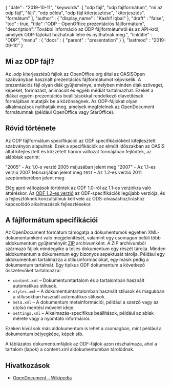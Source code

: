 {
  "date" : "2019-10-11",
  "keywords" :[ "odp fájl", "odp fájlformátum", "mi az odp fájl", "fájl", "odp példa", "odp fájl kiterjesztése", "kiterjesztés", "formátum" ],
  "author" : {
    "display_name" : "Kashif Iqbal"
},
  "draft" : "false",
  "toc" : true,
  "title" :"ODP - OpenOffice prezentációs fájlformátum",
  "description":"További információ az ODP fájlformátumról és az API-król, amelyek ODP-fájlokat hozhatnak létre és nyithatnak meg.",
  "linktitle" : "ODP",
  "menu" : {
    "docs" : {
      "parent" : "presentation"
}
},
  "lastmod" : "2019-09-10"
}

## Mi az ODP fájl?

Az .odp kiterjesztésű fájlok az OpenOffice.org által az OASISOpen szabványban használt prezentációs fájlformátumot képviselik. A prezentációs fájl olyan diák gyűjteménye, amelyben minden diák szöveget, képeket, formázást, animációt és egyéb médiát tartalmazhat. Ezeket a diákat egyéni prezentációs beállításokkal rendelkező diavetítések formájában mutatják be a közönségnek. Az ODP-fájlokat olyan alkalmazások nyithatják meg, amelyek megfelelnek az OpenDocument formátumnak (például OpenOffice vagy StarOffice).

## Rövid története

Az ODP fájlformátum specifikációi az ODF specifikációként kifejlesztett szabványon alapulnak. Ezek a specifikációk az elmúlt időszakban az OASIS által kifejlesztett és közzétett három változat formájában fejlődtek, az alábbiak szerint:

"2005" - Az 1.0-s verzió 2005 májusában jelent meg
"2007" - Az 1.1-es verzió 2007 februárjában jelent meg
`2011` – Az 1.2-es verzió 2011 szeptemberében jelent meg

Elég apró változások történtek az ODF 1.0-ról az 1.1-es verziókra való áttéréskor. Az [ODF 1.2-es verzió](https://www.oasis-open.org/standards#opendocumentv1.2) az ODF-specifikációk legújabb verziója, és a fejlesztőknek konzultálniuk kell vele az ODS-olvasáshoz/íráshoz kapcsolódó alkalmazások fejlesztésekor.

## A fájlformátum specifikációi

Az OpenDocument formátum támogatja a dokumentumok egyetlen XML-dokumentumként való megjelenítését, valamint egy csomagon belüli több aldokumentum gyűjteményét [ZIP](/compression/zip/) archívumként. A ZIP archívumból származó fájlok mindegyike a teljes dokumentum egy részét tárolja. Minden aldokumentum a dokumentum egy bizonyos aspektusát tárolja. Például egy aldokumentum tartalmazza a stílusinformációkat, egy másik pedig a dokumentum tartalmát. Egy tipikus ODF dokumentum a következő összetevőket tartalmazza:

* `content.xml` – Dokumentumtartalom és a tartalomban használt automatikus stílusok.
* `styles.xml` – A dokumentumtartalomban használt stílusok és magukban a stílusokban használt automatikus stílusok.
* `meta.xml` – A dokumentum metainformációi, például a szerző vagy az utolsó mentési művelet ideje.
* `settings.xml` – Alkalmazás-specifikus beállítások, például az ablak mérete vagy a nyomtató információi.

Ezeken kívül sok más aldokumentum is lehet a csomagban, mint például a dokumentum bélyegképe, képek stb.

A táblázatos dokumentumfájlok az ODF-fájlok azon részhalmaza, ahol a tartalom (lapok) a content.xml aldokumentumban tárolódnak.

## Hivatkozások

* [OpenDocument – Wikipedia](https://en.wikipedia.org/wiki/OpenDocument)

